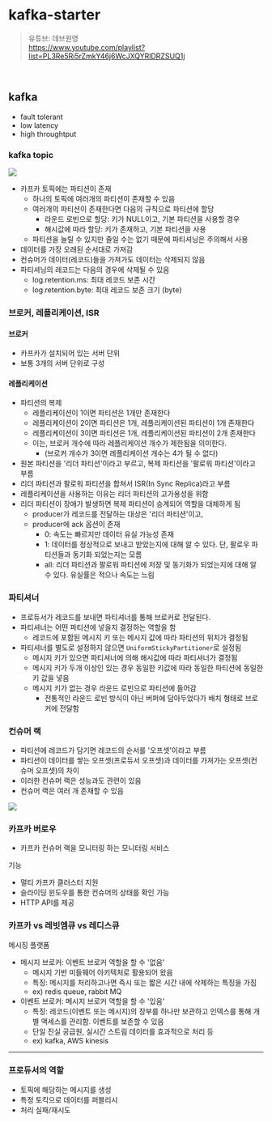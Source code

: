 # kafka-starter

> 유튜브: 데브원영 <br/> 
> https://www.youtube.com/playlist?list=PL3Re5Ri5rZmkY46j6WcJXQYRlDRZSUQ1j

<br/>


## kafka

- fault tolerant
- low latency
- high throughtput


### kafka topic

![](https://i.imgur.com/KLXWbbS.png)

- 카프카 토픽에는 파티션이 존재
    - 하나의 토픽에 여러개의 파티션이 존재할 수 있음
    - 여러개의 파티션이 존재한다면 다음의 규칙으로 파티션에 할당
        - 라운드 로빈으로 할당: 키가 NULL이고, 기본 파티션을 사용할 경우
        - 해시값에 따라 할당: 키가 존재하고, 기본 파티션을 사용
    - 파티션을 늘릴 수 있지만 줄일 수는 없기 때문에 파티셔닝은 주의해서 사용
- 데이터를 가장 오래된 순서대로 가져감
- 컨슈머가 데이터(레코드)들을 가져가도 데이터는 삭제되지 않음
- 파티셔닝의 레코드는 다음의 경우에 삭제될 수 있음
    - log.retention.ms: 최대 레코드 보존 시간
    - log.retention.byte: 최대 레코드 보존 크기 (byte)


### 브로커, 레플리케이션, ISR

#### 브로커

- 카프카가 설치되어 있는 서버 단위
- 보통 3개의 서버 단위로 구성

#### 레플리케이션

- 파티션의 복제
    - 레플리케이션이 1이면 파티션은 1개만 존재한다
    - 레플리케이션이 2이면 파티션은 1개, 레플리케이션된 파티션이 1개 존재한다
    - 레플리케이션이 3이면 파티션은 1개, 레플리케이션된 파티션이 2개 존재한다
    - 이는, 브로커 개수에 따라 레플리케이션 개수가 제한됨을 의미한다.
        - (브로커 개수가 3이면 레플리케이션 개수는 4가 될 수 없다)
- 원본 파티션을 '리더 파티션'이라고 부르고, 복제 파티션을 '팔로워 파티션'이라고 부름
- 리더 파티션과 팔로워 파티션을 합쳐서 ISR(In Sync Replica)라고 부름
- 레플리케이션을 사용하는 이유는 리더 파티션의 고가용성을 위함
- 리더 파티션이 장애가 발생하면 복제 파티션이 승계되어 역할을 대체하게 됨
    - producer가 레코드를 전달하는 대상은 '리더 파티션'이고, 
    - producer에 ack 옵션이 존재
        - 0: 속도는 빠르지만 데이터 유실 가능성 존재
        - 1: 데이터를 정상적으로 보내고 받았는지에 대해 알 수 있다. 단, 팔로우 파티션들과 동기화 되었는지는 모름
        - all: 리더 파티션과 팔로워 파티션에 저장 및 동기화가 되었는지에 대해 알 수 있다. 유실률은 적으나 속도는 느림

### 파티셔너

- 프로듀서가 레코드를 보내면 파티셔너를 통해 브로커로 전달된다.
- 파티셔너는 어떤 파티션에 넣을지 결정하는 역할을 함
    - 레코드에 포함된 메시지 키 또는 메시지 값에 따라 파티션의 위치가 결정됨
- 파티셔너를 별도로 설정하지 않으면 `UniformStickyPartitioner`로 설정됨
    - 메시지 키가 있으면 파티셔너에 의해 해시값에 따라 파티셔너가 결정됨
    - 메시지 키가 두개 이상인 있는 경우 동일한 키값에 따라 동일한 파티션에 동일한 키 값을 넣음
    - 메시지 키가 없는 경우 라운드 로빈으로 파티션에 들어감
        - 전통적인 라운드 로빈 방식이 아닌 버퍼에 담아두었다가 배치 형태로 브로커에 전달함
    
### 컨슈머 랙

- 파티션에 레코드가 담기면 레코드의 순서를 '오프셋'이라고 부름
- 파티션이 데이터를 쌓는 오프셋(프로듀서 오프셋)과 데이터를 가져가는 오프셋(컨슈머 오프셋)의 차이
- 이러한 컨슈머 랙은 성능과도 관련이 있음
- 컨슈머 랙은 여러 개 존재할 수 있음

![](https://i.imgur.com/9aoRaje.png)

### 카프카 버로우

- 카프카 컨슈머 랙을 모니터링 하는 모니터링 서비스

기능

- 멀티 카프카 클러스터 지원
- 슬라이딩 윈도우를 통한 컨슈머의 상태를 확인 가능
- HTTP API를 제공

### 카프카 vs 레빗엠큐 vs 레디스큐

메시징 플랫폼
- 메시지 브로커: 이벤트 브로커 역할을 할 수 '없음'
    - 메시지 기반 미들웨어 아키텍처로 활용되어 왔음
    - 특징: 메시지를 처리하고나면 즉시 또는 짧은 시간 내에 삭제하는 특징을 가짐
    - ex) redis queue, rabbit MQ
- 이벤트 브로커: 메시지 브로커 역할을 할 수 '있음'
    - 특징: 레코드(이벤트 또는 메시지)의 장부를 하나만 보관하고 인덱스를 통해 개별 액세스를 관리함. 이벤트를 보존할 수 있음
    - 단일 진실 공급원, 실시간 스트림 데이터를 효과적으로 처리 등
    - ex) kafka, AWS kinesis

---

### 프로듀서의 역할

- 토픽에 해당하는 메시지를 생성
- 특정 토킥으로 데이터를 퍼블리시
- 처리 실패/재시도


